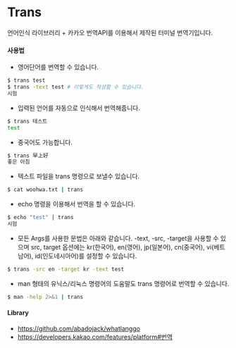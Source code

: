 # Trans
언어인식 라이브러리 + 카카오 번역API를 이용해서 제작된 터미널 번역기입니다.

#### 사용법
- 영어단어를 번역할 수 있습니다.
```bash
$ trans test
$ trans -text test # 이렇게도 작성할 수 있습니다.
시험
```

- 입력된 언어를 자동으로 인식해서 번역해줍니다.
```bash
$ trans 테스트
test
```

- 중국어도 가능합니다.
```bash
$ trans 早上好
좋은 아침
```

- 텍스트 파일을 trans 명령으로 보낼수 있습니다.
```bash
$ cat woohwa.txt | trans
```

- echo 명령을 이용해서 번역을 할 수 있습니다.
```bash
$ echo "test" | trans
시험
```

- 모든 Args를 사용한 문법은 아래와 같습니다. -text, -src, -target을 사용할 수 있으며 src, target 옵션에는 kr(한국어), en(영어), jp(일본어), cn(중국어), vi(베트남어), id(인도네시아어)를 설정할 수 있습니다.
```bash
$ trans -src en -target kr -text test
```

- man 형태의 유닉스/리눅스 명령어의 도움말도 trans 명령어로 번역할 수 있습니다.
```bash
$ man -help 2>&1 | trans
```

#### Library
- https://github.com/abadojack/whatlanggo
- https://developers.kakao.com/features/platform#번역
